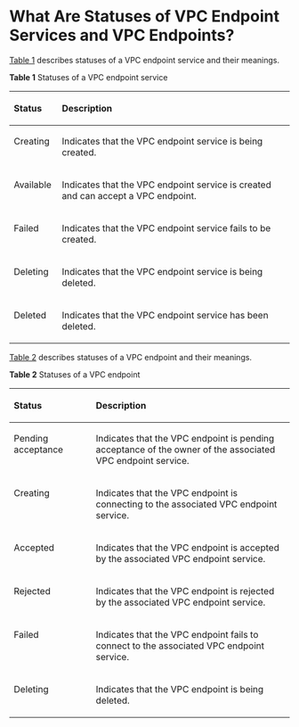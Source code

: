 # What Are Statuses of VPC Endpoint Services and VPC Endpoints?<a name="vpcep_04_0005"></a>

[Table 1](#table740435852615)  describes statuses of a VPC endpoint service and their meanings.

**Table  1**  Statuses of a VPC endpoint service

<a name="table740435852615"></a>
<table><thead align="left"><tr id="row154047580269"><th class="cellrowborder" valign="top" width="17.14%" id="mcps1.2.3.1.1"><p id="p14404145852613"><a name="p14404145852613"></a><a name="p14404145852613"></a><strong id="b258754865213"><a name="b258754865213"></a><a name="b258754865213"></a>Status</strong></p>
</th>
<th class="cellrowborder" valign="top" width="82.86%" id="mcps1.2.3.1.2"><p id="p12404165852618"><a name="p12404165852618"></a><a name="p12404165852618"></a><strong id="b14167155015526"><a name="b14167155015526"></a><a name="b14167155015526"></a>Description</strong></p>
</th>
</tr>
</thead>
<tbody><tr id="row1340465892617"><td class="cellrowborder" valign="top" width="17.14%" headers="mcps1.2.3.1.1 "><p id="p64047585266"><a name="p64047585266"></a><a name="p64047585266"></a>Creating</p>
</td>
<td class="cellrowborder" valign="top" width="82.86%" headers="mcps1.2.3.1.2 "><p id="p640405813268"><a name="p640405813268"></a><a name="p640405813268"></a>Indicates that the VPC endpoint service is being created.</p>
</td>
</tr>
<tr id="row1040512589265"><td class="cellrowborder" valign="top" width="17.14%" headers="mcps1.2.3.1.1 "><p id="p9405658152614"><a name="p9405658152614"></a><a name="p9405658152614"></a>Available</p>
</td>
<td class="cellrowborder" valign="top" width="82.86%" headers="mcps1.2.3.1.2 "><p id="p10128174711292"><a name="p10128174711292"></a><a name="p10128174711292"></a>Indicates that the VPC endpoint service is created and can accept a VPC endpoint.</p>
</td>
</tr>
<tr id="row24051558112619"><td class="cellrowborder" valign="top" width="17.14%" headers="mcps1.2.3.1.1 "><p id="p1740555814264"><a name="p1740555814264"></a><a name="p1740555814264"></a>Failed</p>
</td>
<td class="cellrowborder" valign="top" width="82.86%" headers="mcps1.2.3.1.2 "><p id="p1840535812619"><a name="p1840535812619"></a><a name="p1840535812619"></a>Indicates that the VPC endpoint service fails to be created.</p>
</td>
</tr>
<tr id="row10405155872617"><td class="cellrowborder" valign="top" width="17.14%" headers="mcps1.2.3.1.1 "><p id="p1740525810261"><a name="p1740525810261"></a><a name="p1740525810261"></a>Deleting</p>
</td>
<td class="cellrowborder" valign="top" width="82.86%" headers="mcps1.2.3.1.2 "><p id="p1340575812620"><a name="p1340575812620"></a><a name="p1340575812620"></a>Indicates that the VPC endpoint service is being deleted.</p>
</td>
</tr>
<tr id="row10405195892612"><td class="cellrowborder" valign="top" width="17.14%" headers="mcps1.2.3.1.1 "><p id="p14405185822619"><a name="p14405185822619"></a><a name="p14405185822619"></a>Deleted</p>
</td>
<td class="cellrowborder" valign="top" width="82.86%" headers="mcps1.2.3.1.2 "><p id="p14059580261"><a name="p14059580261"></a><a name="p14059580261"></a>Indicates that the VPC endpoint service has been deleted.</p>
</td>
</tr>
</tbody>
</table>

[Table 2](#table134332505311)  describes statuses of a VPC endpoint and their meanings.

**Table  2**  Statuses of a VPC endpoint

<a name="table134332505311"></a>
<table><thead align="left"><tr id="row4431925115314"><th class="cellrowborder" valign="top" width="29.270000000000003%" id="mcps1.2.3.1.1"><p id="p44392515534"><a name="p44392515534"></a><a name="p44392515534"></a><strong id="b79821817195118"><a name="b79821817195118"></a><a name="b79821817195118"></a>Status</strong></p>
</th>
<th class="cellrowborder" valign="top" width="70.73%" id="mcps1.2.3.1.2"><p id="p9438252537"><a name="p9438252537"></a><a name="p9438252537"></a><strong id="b1695515219514"><a name="b1695515219514"></a><a name="b1695515219514"></a>Description</strong></p>
</th>
</tr>
</thead>
<tbody><tr id="row3430259533"><td class="cellrowborder" valign="top" width="29.270000000000003%" headers="mcps1.2.3.1.1 "><p id="p944132595315"><a name="p944132595315"></a><a name="p944132595315"></a>Pending acceptance</p>
</td>
<td class="cellrowborder" valign="top" width="70.73%" headers="mcps1.2.3.1.2 "><p id="p12527185319364"><a name="p12527185319364"></a><a name="p12527185319364"></a>Indicates that the VPC endpoint is pending acceptance of the owner of the associated VPC endpoint service.</p>
</td>
</tr>
<tr id="row84442535310"><td class="cellrowborder" valign="top" width="29.270000000000003%" headers="mcps1.2.3.1.1 "><p id="p744925145312"><a name="p744925145312"></a><a name="p744925145312"></a>Creating</p>
</td>
<td class="cellrowborder" valign="top" width="70.73%" headers="mcps1.2.3.1.2 "><p id="p174422513537"><a name="p174422513537"></a><a name="p174422513537"></a>Indicates that the VPC endpoint is connecting to the associated VPC endpoint service.</p>
</td>
</tr>
<tr id="row20311114918569"><td class="cellrowborder" valign="top" width="29.270000000000003%" headers="mcps1.2.3.1.1 "><p id="p1831214975619"><a name="p1831214975619"></a><a name="p1831214975619"></a>Accepted</p>
</td>
<td class="cellrowborder" valign="top" width="70.73%" headers="mcps1.2.3.1.2 "><p id="p1231274914563"><a name="p1231274914563"></a><a name="p1231274914563"></a>Indicates that the VPC endpoint is accepted by the associated VPC endpoint service.</p>
</td>
</tr>
<tr id="row57091857105614"><td class="cellrowborder" valign="top" width="29.270000000000003%" headers="mcps1.2.3.1.1 "><p id="p15709105720568"><a name="p15709105720568"></a><a name="p15709105720568"></a>Rejected</p>
</td>
<td class="cellrowborder" valign="top" width="70.73%" headers="mcps1.2.3.1.2 "><p id="p1170915713560"><a name="p1170915713560"></a><a name="p1170915713560"></a>Indicates that the VPC endpoint is rejected by the associated VPC endpoint service.</p>
</td>
</tr>
<tr id="row17795510572"><td class="cellrowborder" valign="top" width="29.270000000000003%" headers="mcps1.2.3.1.1 "><p id="p17918515573"><a name="p17918515573"></a><a name="p17918515573"></a>Failed</p>
</td>
<td class="cellrowborder" valign="top" width="70.73%" headers="mcps1.2.3.1.2 "><p id="p107917565713"><a name="p107917565713"></a><a name="p107917565713"></a>Indicates that the VPC endpoint fails to connect to the associated VPC endpoint service.</p>
</td>
</tr>
<tr id="row1440512175714"><td class="cellrowborder" valign="top" width="29.270000000000003%" headers="mcps1.2.3.1.1 "><p id="p5402126574"><a name="p5402126574"></a><a name="p5402126574"></a>Deleting</p>
</td>
<td class="cellrowborder" valign="top" width="70.73%" headers="mcps1.2.3.1.2 "><p id="p1240181255719"><a name="p1240181255719"></a><a name="p1240181255719"></a>Indicates that the VPC endpoint is being deleted.</p>
</td>
</tr>
</tbody>
</table>

